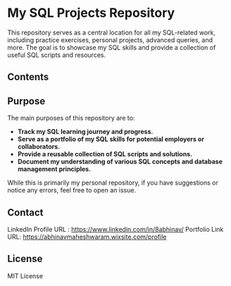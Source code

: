 # My SQL Projects Repository

This repository serves as a central location for all my SQL-related work, including practice exercises, personal projects, advanced queries, and more. The goal is to showcase my SQL skills and provide a collection of useful SQL scripts and resources.

## Contents
<!--
This repository is organized into different directories (if applicable) to categorize the various types of SQL work. You might find folders such as:

* **`practice/`**: Contains SQL scripts for practicing specific concepts, solving coding challenges, or working through tutorials.
* **`projects/`**: Includes SQL scripts and potentially database schemas related to larger, self-initiated projects.
* **`advanced/`**: Features more complex SQL queries, stored procedures, functions, or scripts demonstrating advanced techniques.
* **`data_analysis/`**: Holds SQL scripts used for data exploration, cleaning, transformation, and analysis.
* **`schema_design/`**: Contains DDL (Data Definition Language) scripts for creating and managing database schemas.
* **`utilities/`**: Includes helpful SQL scripts for database administration tasks or common operations.
-->

## Purpose

The main purposes of this repository are to:

* **Track my SQL learning journey and progress.**
* **Serve as a portfolio of my SQL skills for potential employers or collaborators.**
* **Provide a reusable collection of SQL scripts and solutions.**
* **Document my understanding of various SQL concepts and database management principles.**
<!---
## Examples of What You Might Find Here

* Solutions to SQL coding challenges from platforms like HackerRank or LeetCode.
* Scripts for creating and populating sample databases.
* Complex queries demonstrating joins, subqueries, window functions, etc.
* Stored procedures and functions for automating database tasks.
* SQL scripts used for analyzing datasets (e.g., for business intelligence).
* DDL scripts for designing relational database schemas.
* Examples of database migrations or schema updates.

## How to Use This Repository

You can browse the different directories to find SQL scripts relevant to your interests. Each script (where applicable) will ideally be commented to explain its purpose and the logic behind the code.

If you find any of the scripts useful, feel free to adapt them for your own learning or projects. However, please give appropriate credit if you use significant portions of the code.

## Contributions (Optional)
--->
While this is primarily my personal repository, if you have suggestions or notice any errors, feel free to open an issue.

## Contact

LinkedIn Profile URL : https://www.linkedin.com/in/8abhinav/
Portfolio Link URL: https://abhinavmaheshwaram.wixsite.com/profile

## License

MIT License
